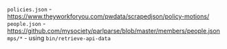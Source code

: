 
`policies.json` - https://www.theyworkforyou.com/pwdata/scrapedjson/policy-motions/
`people.json` - https://github.com/mysociety/parlparse/blob/master/members/people.json
`mps/*` - using `bin/retrieve-api-data`
